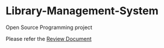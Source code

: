 # Library-Management-System
Open Source Programming project

Please refer the [Review Document](https://github.com/sushant-sinha/Library-Management-System/blob/main/19BIT0421%20ITE1008%20OSP%20REVIEW.pdf)
